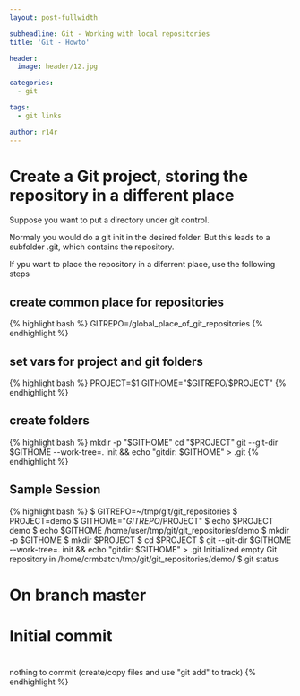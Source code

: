 ```yaml
---
layout: post-fullwidth

subheadline: Git - Working with local repositories
title: 'Git - Howto'

header:
  image: header/12.jpg

categories:
  - git

tags:
  - git links

author: r14r
---
```



# Create a Git project, storing the repository in a different place
Suppose you want to put a directory under git control.

Normaly you would do a git init in the desired folder. But this leads to a subfolder .git, which contains the repository.

If ypu want to place the repository in a diferrent place, use the following steps

## create common place for repositories
{% highlight bash %}
GITREPO=/global_place_of_git_repositories
{% endhighlight %}

## set vars for project and git folders
{% highlight bash %}
PROJECT=$1
GITHOME="$GITREPO/$PROJECT"
{% endhighlight %}

## create folders
{% highlight bash %}
mkdir -p "$GITHOME"
cd "$PROJECT"
git --git-dir $GITHOME --work-tree=. init && echo "gitdir: $GITHOME" > .git
{% endhighlight %}


## Sample Session
{% highlight bash %}
$ GITREPO=~/tmp/git/git_repositories
$ PROJECT=demo
$ GITHOME="$GITREPO/$PROJECT"
$ echo $PROJECT
demo
$ echo $GITHOME
/home/user/tmp/git/git_repositories/demo
$ mkdir -p $GITHOME
$ mkdir $PROJECT
$ cd $PROJECT
$ git --git-dir $GITHOME --work-tree=. init && echo "gitdir: $GITHOME" > .git
Initialized empty Git repository in /home/crmbatch/tmp/git/git_repositories/demo/
$ git status
# On branch master
#
# Initial commit
#
nothing to commit (create/copy files and use "git add" to track)
{% endhighlight %}
